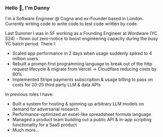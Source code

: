 ### Hello 👋, I'm Danny

I'm a Software Engineer @ Cogna and ex-Founder based in London. Currently writing code to write code to test code written by code.


Last Summer I was in SF working as a Founding Engineer at Wordware (YC S24) - flown out zero-notice to boost engineering capacity during the busy YC batch period. There I:

- Scaled app performance in 2 days when usage suddenly spiked to 4 million users
- Rebuilt a prompt-first programming language to break out of the http request lifecycle & migrate from Vercel -> Cloudflare reducing costs by 80%
- Implemented Stripe payments subscription & usage billing to pass on costs for 20-25 third party LLM & data APIs

In previous roles I have:

- Built a system for hosting & spinning up arbitrary LLM models on demand for adversarial research
- Performance-optimized an excel-like spreadsheet formula language
- Managed a product team building out a public API & in-app scripting functionality for a SaaS product
- Much more...
